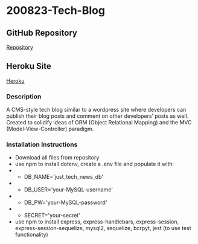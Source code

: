 # 200823-Tech-Blog

## GitHub Repository
[Repository](https://github.com/josephptflanagan/200823-Tech-Blog)

## Heroku Site
[Heroku]()

### Description
A CMS-style tech blog similar to a wordpress site where developers can publish their blog posts and comment on other developers’ posts as well. Created to solidify ideas of ORM (Object Relational Mapping) and the MVC (Model-View-Controller) paradigm.

### Installation Instructions
* Download all files from repository
* use npm to install dotenv, create a .env file and populate it with:
* * DB_NAME='just_tech_news_db'
* * DB_USER='your-MySQL-username'
* * DB_PW='your-MySQL-password'
* * SECRET='your-secret'
* use npm to install express, express-handlebars, express-session, express-session-sequelize, mysql2, sequelize, bcrpyt, jest (to use test functionality)
